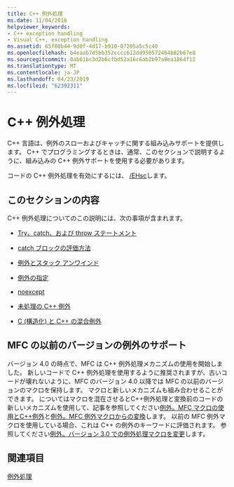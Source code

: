 ```yaml
---
title: C++ 例外処理
ms.date: 11/04/2016
helpviewer_keywords:
- C++ exception handling
- Visual C++, exception handling
ms.assetid: 65f80b44-9d0f-4d17-b910-07205a5c5c40
ms.openlocfilehash: b4eaab7d5bb352cccc612dd950572464b82b67e8
ms.sourcegitcommit: 0ab61bc3d2b6cfbd52a16c6ab2b97a8ea1864f12
ms.translationtype: MT
ms.contentlocale: ja-JP
ms.lasthandoff: 04/23/2019
ms.locfileid: "62392311"
---
```

# <a name="c-exception-handling"></a>C++ 例外処理

C++ 言語は、例外のスローおよびキャッチに関する組み込みサポートを提供します。 C++ でプログラミングするときは、通常、このセクションで説明するように、組み込みの C++ 例外サポートを使用する必要があります。

コードの C++ 例外処理を有効にするには、 [/EHsc](../build/reference/eh-exception-handling-model.md)します。

## <a name="in-this-section"></a>このセクションの内容

C++ 例外処理についてのこの説明には、次の事項が含まれます。

- [Try、catch、および throw ステートメント](../cpp/try-throw-and-catch-statements-cpp.md)

- [catch ブロックの評価方法](../cpp/how-catch-blocks-are-evaluated-cpp.md)

- [例外とスタック アンワインド](../cpp/exceptions-and-stack-unwinding-in-cpp.md)

- [例外の指定](../cpp/exception-specifications-throw-cpp.md)

- [noexcept](../cpp/noexcept-cpp.md)

- [未処理の C++ 例外](../cpp/unhandled-cpp-exceptions.md)

- [C (構造化) と C++ の混合例外](../cpp/mixing-c-structured-and-cpp-exceptions.md)

## <a name="support-for-earlier-mfc-exceptions"></a>MFC の以前のバージョンの例外のサポート

バージョン 4.0 の時点で、MFC は C++ 例外処理メカニズムの使用を開始しました。 新しいコードで C++ 例外処理を使用するように推奨されますが、古いコードが壊れないように、MFC のバージョン 4.0 以降では MFC の以前のバージョンのマクロを保持します。 マクロと新しいメカニズムも組み合わせることができます。 についてはマクロを混在させるとC++例外処理と変換前のコードの新しいメカニズムを使用して、記事を参照してください[例外。MFC マクロの使用とC++例外](../mfc/exceptions-using-mfc-macros-and-cpp-exceptions.md)と[例外。MFC 例外マクロからの変換](../mfc/exceptions-converting-from-mfc-exception-macros.md)します。 以前の MFC 例外マクロを使用している場合、これは C++ の例外のキーワードに評価されます。 参照してください[例外。バージョン 3.0 での例外処理マクロを変更](../mfc/exceptions-changes-to-exception-macros-in-version-3-0.md)します。

## <a name="see-also"></a>関連項目

[例外処理](../cpp/exception-handling-in-visual-cpp.md)